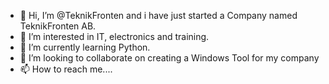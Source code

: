- 👋 Hi, I’m @TeknikFronten and i have just started a Company named TeknikFronten AB.
- 👀 I’m interested in IT, electronics and training.
- 🌱 I’m currently learning Python.
- 💞️ I’m looking to collaborate on creating a Windows Tool for my company
- 📫 How to reach me....


